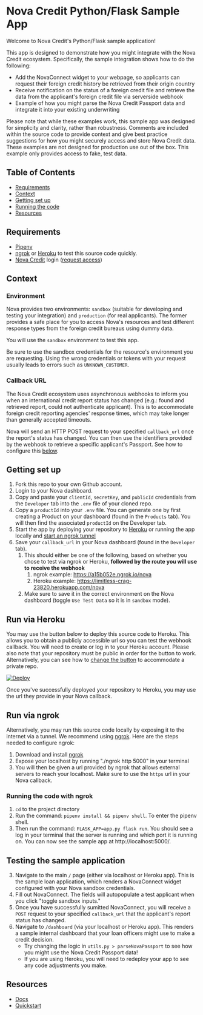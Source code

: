 # Nova Credit Python/Flask Sample App

Welcome to Nova Credit's Python/Flask sample application!

This app is designed to demonstrate how you might integrate with the Nova Credit ecosystem. Specifically, the sample integration shows how to do the following:

- Add the NovaConnect widget to your webpage, so applicants can request their foreign credit history be retrieved from their origin country
- Receive notification on the status of a foreign credit file and retrieve the data from the applicant's foreign credit file via serverside webhook
- Example of how you might parse the Nova Credit Passport data and integrate it into your existing underwriting

Please note that while these examples work, this sample app was designed for simplicity and clarity, rather than robustness. Comments are included within the source code to provide context and give best practice suggestions for how you might securely access and store Nova Credit data. These examples are not designed for production use out of the box. This example only provides access to fake, test data.



## Table of Contents

- [Requirements](#requirements)
- [Context](#context)
- [Getting set up](#getting-set-up)
- [Running the code](#run-via-heroku)
- [Resources](#resources)



## Requirements

- [Pipenv](https://docs.pipenv.org/)
- [ngrok](https://ngrok.com/) or [Heroku](https://www.heroku.com/) to test this source code quickly.
- [Nova Credit](https://dashboard.neednova.com/login) login ([request access](https://www.novacredit.com/request-access))



## Context

### Environment

Nova provides two environments: `sandbox` (suitable for developing and testing your integration) and `production` (for real applicants). The former provides a safe place for you to access Nova's resources and test different response types from the foreign credit bureaus using dummy data.

You will use the `sandbox` environment to test this app.

Be sure to use the sandbox credentials for the resource's environment you are requesting. Using the wrong credentials or tokens with your request usually leads to errors such as `UNKNOWN_CUSTOMER`.

### Callback URL

The Nova Credit ecosystem uses asynchronous webhooks to inform you when an international credit report status has changed (e.g.: found and retrieved report, could not authenticate applicant). This is to accommodate foreign credit reporting agencies' response times, which may take longer than generally accepted timeouts.

Nova will send an HTTP POST request to your specified `callback_url` once the report's status has changed. You can then use the identifiers provided by the webhook to retrieve a specific applicant's Passport. See how to configure this [below](#getting-set-up).

## Getting set up

1. Fork this repo to your own Github account.
2. Login to your Nova dashboard.
3. Copy and paste your `clientId`, `secretKey`, and `publicId` credentials from the `Developer` tab into the `.env` file of your cloned repo.
4. Copy a `productId` into your `.env` file. You can generate one by first creating a Product on your dashboard (found in the `Products` tab). You will then find the associated `productId` on the Developer tab.
5. Start the app by deploying your repository to [Heroku](#run-via-heroku) or running the app locally and [start an ngrok tunnel](#run-via-ngrok)
6. Save your `callback_url` in your Nova dashboard (found in the `Developer` tab).
   1. This should either be one of the following, based on whether you chose to test via ngrok or Heroku, **followed by the route you will use to receive the webhook**
        1. ngrok example: https://a15b052e.ngrok.io/nova
        2. Heroku example: https://limitless-crag-23820.herokuapp.com/nova
   2. Make sure to save it in the correct environment on the Nova dashboard (toggle `Use Test Data` so it is in `sandbox` mode).

## Run via Heroku

You may use the button below to deploy this source code to Heroku. This allows you to obtain a publicly accessible url so you can test the webhook callback. You will need to create or log in to your Heroku account. Please also note that your repository must be public in order for the button to work. Alternatively, you can see how to [change the button](https://devcenter.heroku.com/articles/heroku-button#private-github-repos) to accommodate a private repo.

[![Deploy](https://www.herokucdn.com/deploy/button.svg)](https://heroku.com/deploy)

Once you've successfully deployed your repository to Heroku, you may use the url they provide in your Nova callback.

## Run via ngrok

Alternatively, you may run this source code locally by exposing it to the internet via a tunnel. We recommend using [ngrok](https://ngrok.com). Here are the steps needed to configure ngrok:

1. Download and install [ngrok](https://ngrok.com/)
2. Expose your localhost by running "./ngrok http 5000" in your terminal
3. You will then be given a url provided by ngrok that allows external servers to reach your localhost. Make sure to use the `https` url in your Nova callback.

### Running the code with ngrok
1. `cd` to the project directory
2. Run the command: `pipenv install && pipenv shell`. To enter the pipenv shell.
3. Then run the command: `FLASK_APP=app.py flask run`. You should see a log in your terminal that the server is running and which port it is running on. You can now see the sample app at http://localhost:5000/.

## Testing the sample application
3. Navigate to the main `/` page (either via localhost or Heroku app). This is the sample loan application, which renders a NovaConnect widget configured with your Nova sandbox credentials.
4. Fill out NovaConnect. The fields will autopopulate a test applicant when you click "toggle sandbox inputs."
5. Once you have successfully sumitted NovaConnect, you will receive a `POST` request to your specified `callback_url` that the applicant's report status has changed.
6. Navigate to `/dashboard` (via your localhost or Heroku app). This renders a sample internal dashboard that your loan officers might use to make a credit decision.
   * Try changing the logic in `utils.py > parseNovaPassport` to see how you might use the Nova Credit Passport data!
   * If you are using Heroku, you will need to redeploy your app to see any code adjustments you make.

## Resources
- [Docs](https://docs.neednova.com/)
- [Quickstart](https://www.novacredit.com/quickstart-guide)
